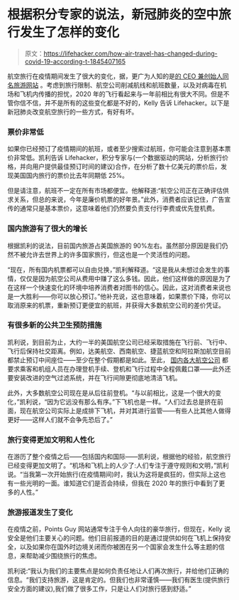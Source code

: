 # 根据积分专家的说法，新冠肺炎的空中旅行发生了怎样的变化

> 原文：<https://lifehacker.com/how-air-travel-has-changed-during-covid-19-according-t-1845407165>

航空旅行在疫情期间发生了很大的变化，据，更广为人知的是[的 CEO 兼创始人同名旅游网站](https://thepointsguy.com) 。考虑到旅行限制、航空公司削减航线和航班数量，以及对病毒在机场和飞机内传播的担忧，2020 年的飞行看起来与一年前相比有很大不同。但是不管你信不信，并不是所有的这些变化都是不好的，Kelly 告诉 Lifehacker。以下是新冠肺炎改变航空旅行的一些方式，有好有坏。



### 票价非常低

如果你已经预订了疫情期间的航班，或者至少搜索过航班，你可能会注意到基本票价非常低。凯利告诉 Lifehacker，积分专家与(一个数据驱动的网站，分析旅行价格，并向用户提供最佳预订时间的建议)合作，在分析了数十亿美元的票价后，发现美国国内旅行的票价比去年同期低 25%。

但是请注意，航班不一定在所有市场都便宜。他解释道:“航空公司正在正确评估供求关系，但总的来说，今年是廉价机票的好年景。”此外，消费者应该记住，广告宣传的通常只是基本票价，这意味着他们仍然要负责支付行李费或优先登机费。

### 国内旅游有了很大的增长

根据凯利的说法，目前国内旅游占美国旅游的 90%左右。虽然部分原因是我们仍然不被允许去世界上的许多国家旅行，但这也是一个灵活性的问题。

“现在，所有国内机票都可以自由兑换，”凯利解释道。“这是我从未想过会发生的事情，仅仅是因为航空公司从费用中赚了这么多钱。因此，他们这样做的原因是为了在这样一个快速变化的环境中培养消费者对图书的信心。因此，这对消费者来说也是一大胜利——你可以放心预订。”他补充说，这也意味着，如果票价下降，你可以取消原来的机票，重新预订更便宜的航班，并获得大多数航空公司的差价凭证。

### 有很多新的公共卫生预防措施

凯利说，到目前为止，大约一半的美国航空公司已经采取措施在飞行前、飞行中、飞行后保持社交距离。例如，达美航空、西南航空、捷蓝航空和阿拉斯加航空目前都禁止预订中间座位——至少在整个假期都是如此。至此， [国内各大航空公司](https://www.forbes.com/sites/advisor/2020/10/08/master-list-of-us-airline-seating-and-mask-covid-19-policies/#4170e5bbb561) 都要求乘客和机组人员在办理登机手续、登机和飞行过程中全程佩戴口罩——此外还要安装改进的空气过滤系统，并在飞行间隙更彻底地清洁飞机。

此外，大多数航空公司现在是从后往前登机。“与以前相比，这是一个很大的变化，”凯利说，“因为它远没有那么有序。”下飞机也是一样。“人们过去总是挤在前面，现在航空公司实际上是成排下飞机，并对其进行监管——有些人比其他人做得更好——这样人们就不会争先恐后了。”

### 旅行变得更加文明和人性化

在游历了整个疫情之后——包括国内和国际——凯利说，根据他的经验，航空旅行已经变得更加文明了。“机场和飞机上的人少了:人们专注于遵守规则和文明，”凯利说。“当我第一次开始旅行(在疫情期间)时，我认为这将是疯狂的，但实际上这也有一些光明的一面。谁知道它们是否会持续，但我在 2020 年的旅行中看到了更多的人性。”

### 旅游报道发生了变化

在疫情之前，Points Guy 网站通常专注于令人向往的豪华旅行，但现在，Kelly 说安全是他们主要关心的问题。他们目前报道的目的是通过提供如何在飞机上保持安全，以及如果你在国外时边境关闭而你被困在另一个国家会发生什么等主题的信息，来帮助减少围绕旅行的焦虑。

凯利说:“我认为我们的主要焦点是如何负责任地让人们再次旅行，并给他们正确的信息。“我们支持旅游，这是肯定的。但我们也非常谨慎——我们有医生(提供旅行安全方面的建议),我们做了很多工作，只是让人们对旅行感到舒适。”